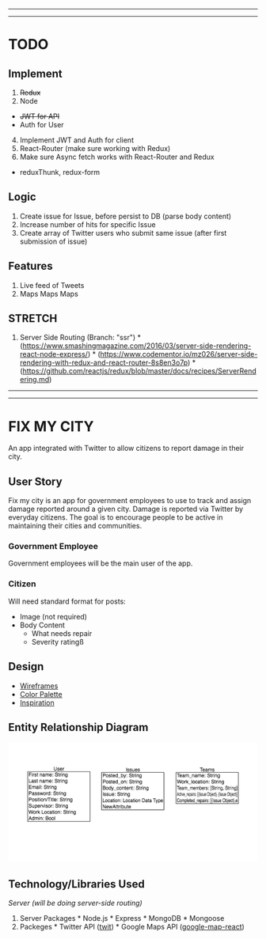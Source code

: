 ***
***

# TODO

## Implement

1. ~~Redux~~
2. Node
  * ~~JWT for API~~
  * Auth for User
4. Implement JWT and Auth for client
3. React-Router (make sure working with Redux)
4. Make sure Async fetch works with React-Router and Redux
* reduxThunk, redux-form

## Logic

1. Create issue for Issue, before persist to DB (parse body content)
2. Increase number of hits for specific Issue
3. Create array of Twitter users who submit same issue (after first submission of issue)

## Features

1. Live feed of Tweets
2. Maps Maps Maps

## STRETCH
  1. Server Side Routing (Branch: "ssr")
    * (https://www.smashingmagazine.com/2016/03/server-side-rendering-react-node-express/)
    * (https://www.codementor.io/mz026/server-side-rendering-with-redux-and-react-router-8s8en3o7p)
    * (https://github.com/reactjs/redux/blob/master/docs/recipes/ServerRendering.md)

***
***

# FIX MY CITY

An app integrated with Twitter to allow citizens to report damage in their city.

## User Story

Fix my city is an app for government employees to use to track and assign damage reported around a given city. Damage is reported via Twitter by everyday citizens. The goal is to encourage people to be active in maintaining their cities and communities.

### Government Employee

Government employees will be the main user of the app.

### Citizen

Will need standard format for posts:
  * Image (not required)
  * Body Content
    * What needs repair
    * Severity ratingß

## Design

  * [Wireframes](https://www.fluidui.com/editor/live/)
  * [Color Palette](https://coolors.co/f5f5f5-dbdbdb-5595cd-f7af8a-ffd08d)
  * [Inspiration](https://c2.staticflickr.com/4/3485/3761059311_68f6ba825c_b.jpg)


## Entity Relationship Diagram

![ERD](./ERD.jpg)

## Technology/Libraries Used

_Server (will be doing server-side routing)_

  1. Server Packages
    * Node.js
    * Express
    * MongoDB
    * Mongoose
  2. Packeges
    * Twitter API ([twit](https://github.com/ttezel/twit))
    * Google Maps API ([google-map-react](https://www.npmjs.com/package/google-map-react))
